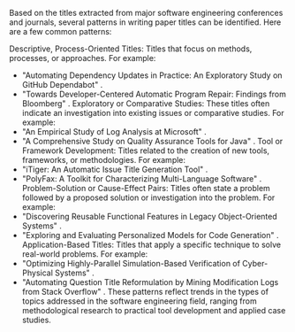 Based on the titles extracted from major software engineering conferences and journals, several patterns in writing paper titles can be identified. Here are a few common patterns:

Descriptive, Process-Oriented Titles: Titles that focus on methods, processes, or approaches. For example:
- "Automating Dependency Updates in Practice: An Exploratory Study on GitHub Dependabot" .
- "Towards Developer-Centered Automatic Program Repair: Findings from Bloomberg" .
Exploratory or Comparative Studies: These titles often indicate an investigation into existing issues or comparative studies. For example:
- "An Empirical Study of Log Analysis at Microsoft" .
- "A Comprehensive Study on Quality Assurance Tools for Java" .
Tool or Framework Development: Titles related to the creation of new tools, frameworks, or methodologies. For example:
- "iTiger: An Automatic Issue Title Generation Tool" .
- "PolyFax: A Toolkit for Characterizing Multi-Language Software" .
Problem-Solution or Cause-Effect Pairs: Titles often state a problem followed by a proposed solution or investigation into the problem. For example:
- "Discovering Reusable Functional Features in Legacy Object-Oriented Systems" .
- "Exploring and Evaluating Personalized Models for Code Generation" .
Application-Based Titles: Titles that apply a specific technique to solve real-world problems. For example:
- "Optimizing Highly-Parallel Simulation-Based Verification of Cyber-Physical Systems" .
- "Automating Question Title Reformulation by Mining Modification Logs from Stack Overflow" .
These patterns reflect trends in the types of topics addressed in the software engineering field, ranging from methodological research to practical tool development and applied case studies.